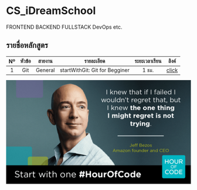 # CS_iDreamSchool
FRONTEND BACKEND FULLSTACK DevOps etc.

## รายชื่อหลักสูตร

|  Nº  | หัวข้อ | สายงาน | รายละเอียด | ระยะเวลาเรียน | ลิงค์ |
| :--: | :------------: | :------------: | :----------------------: | :----------: | :-------:|
| 1 | Git| General | startWithGit: Git for Begginer | 1 ชม. | <a href="https://github.com/LemonMints42BKK/startWithGit.git">click</a> |

<img src="jeff_bezos.png">
